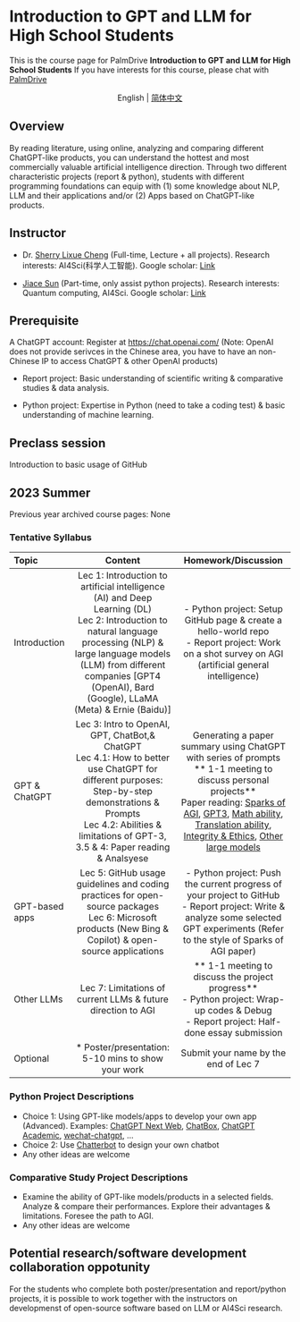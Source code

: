 # Introduction to GPT and LLM for High School Students
This is the course page for PalmDrive **Introduction to GPT and LLM for High School Students**
If you have interests for this course, please chat with [PalmDrive](https://palmdrive.cn)

<p align="center"> English | <a href="README_zh.md"> 简体中文 </a></p>

## Overview
By reading literature, using online, analyzing and comparing different ChatGPT-like products, you can understand the hottest and most commercially valuable artificial intelligence direction. Through two different characteristic projects (report & python), students with different programming foundations can equip with (1) some knowledge about NLP, LLM and their applications and/or (2) Apps based on ChatGPT-like products.

## Instructor
- Dr. [Sherry Lixue Cheng](https://sherrylixuecheng.github.io/) (Full-time, Lecture + all projects). Research interests: AI4Sci(科学人工智能). Google scholar: [Link](https://scholar.google.com/citations?hl=en&user=hy_oauIAAAAJ&view_op=list_works)


- [Jiace Sun](https://susyustc.github.io/) (Part-time, only assist python projects). Research interests: Quantum computing, AI4Sci. Google scholar: [Link](https://scholar.google.com/citations?user=Glz95w4AAAAJ&hl=en)


## Prerequisite
A ChatGPT account: Register at https://chat.openai.com/ (Note: OpenAI does not provide serivces in the Chinese area, you have to have an non-Chinese IP to access ChatGPT \& other OpenAI products)

* Report project: Basic understanding of scientific writing \& comparative studies \& data analysis.

* Python project: Expertise in Python (need to take a coding test) \& basic understanding of machine learning.

## Preclass session
Introduction to basic usage of GitHub

## 2023 Summer
Previous year archived course pages: None

### Tentative Syllabus
Topic | Content | Homework/Discussion
:-- | :--: | :--: |
Introduction | Lec 1: Introduction to artificial intelligence (AI) and Deep Learning (DL)<br>Lec 2: Introduction to natural language processing (NLP) & large language models (LLM) from different companies [GPT4 (OpenAI), Bard (Google), LLaMA (Meta) \& Ernie (Baidu)]| - Python project: Setup GitHub page & create a hello-world repo<br> - Report project: Work on a shot survey on AGI (artificial general intelligence)
GPT \& ChatGPT | Lec 3: Intro to OpenAI, GPT, ChatBot,\& ChatGPT<br> Lec 4.1: How to better use ChatGPT for different purposes: Step-by-step demonstrations \& Prompts<br> Lec 4.2: Abilities & limitations of GPT-3, 3.5 \& 4: Paper reading \& Analsyese | Generating a paper summary using ChatGPT with series of prompts<br>** 1-1 meeting to discuss personal projects**<br>Paper reading: [Sparks of AGI](https://arxiv.org/abs/2303.12712), [GPT3](https://arxiv.org/abs/2005.14165), [Math ability](https://arxiv.org/abs/2301.13867), [Translation ability](https://arxiv.org/abs/2301.08745), [Integrity \& Ethics](https://arxiv.org/abs/2212.09292), [Other large models](https://arxiv.org/abs/2301.04655) 
GPT-based apps | Lec 5: GitHub usage guidelines and coding practices for open-source packages<br>  Lec 6: Microsoft products (New Bing & Copilot) \& open-source applications | - Python project: Push the current progress of your project to GitHub<br> - Report project: Write \& analyze some selected GPT experiments (Refer to the style of Sparks of AGI paper)
Other LLMs | Lec 7: Limitations of current LLMs & future direction to AGI | ** 1-1 meeting to discuss the project progress**<br>- Python project: Wrap-up codes \& Debug<br> - Report project: Half-done essay submission 
Optional | * Poster/presentation: 5-10 mins to show your work | Submit your name by the end of Lec 7

### Python Project Descriptions
- Choice 1: Using GPT-like models/apps to develop your own app (Advanced). Examples: [ChatGPT Next Web](https://github.com/Yidadaa/ChatGPT-Next-Web), [ChatBox](https://github.com/Bin-Huang/chatbox), [ChatGPT Academic](https://github.com/binary-husky/chatgpt_academic), [wechat-chatgpt](https://github.com/fuergaosi233/wechat-chatgpt), ...
- Choice 2: Use [Chatterbot](https://github.com/gunthercox/ChatterBot) to design your own chatbot
- Any other ideas are welcome

### Comparative Study Project Descriptions
- Examine the ability of GPT-like models/products in a selected fields. Analyze \& compare their performances. Explore their advantages \& limitations. Foresee the path to AGI.
- Any other ideas are welcome


## Potential research/software development collaboration oppotunity

For the students who complete both poster/presentation and report/python projects, it is possible to work together with the instructors on developmenst of open-source software based on LLM or AI4Sci research.
